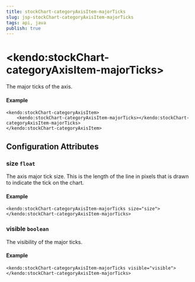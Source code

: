 ```yaml
---
title: stockChart-categoryAxisItem-majorTicks
slug: jsp-stockChart-categoryAxisItem-majorTicks
tags: api, java
publish: true
---
```


# \<kendo:stockChart-categoryAxisItem-majorTicks\>

The major ticks of the axis.

#### Example
    <kendo:stockChart-categoryAxisItem>
        <kendo:stockChart-categoryAxisItem-majorTicks></kendo:stockChart-categoryAxisItem-majorTicks>
    </kendo:stockChart-categoryAxisItem>

## Configuration Attributes

### size `float`

The axis major tick size. This is the length of the line in pixels that is drawn to indicate the tick
on the chart.

#### Example
    <kendo:stockChart-categoryAxisItem-majorTicks size="size">
    </kendo:stockChart-categoryAxisItem-majorTicks>

### visible `boolean`

The visibility of the major ticks.

#### Example
    <kendo:stockChart-categoryAxisItem-majorTicks visible="visible">
    </kendo:stockChart-categoryAxisItem-majorTicks>

